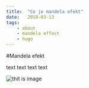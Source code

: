 ```yaml
---
title:  "Co je mandela efekt"
date:   2018-03-13
tags: 
    - about
    - mandela effect
    - hugo
---
```

#Mandela efekt

<!--more-->

text text text text

![thit is image](/image.jpg)
